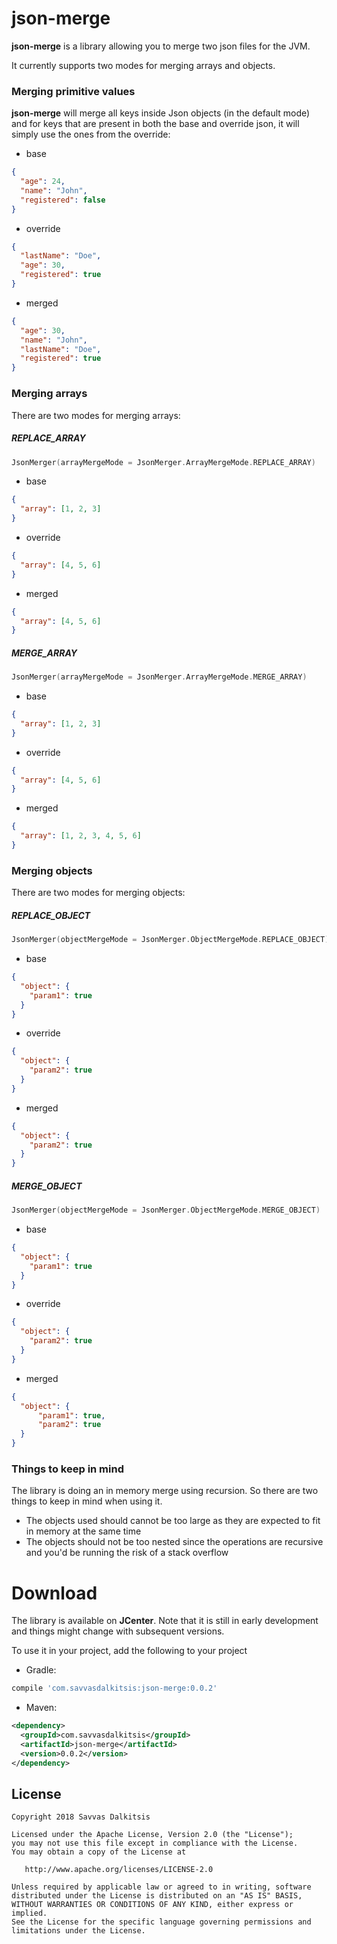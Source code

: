 json-merge
======

**json-merge** is a library allowing you to merge two json files for the JVM.

It currently supports two modes for merging arrays and objects.


### Merging primitive values

**json-merge** will merge all keys inside Json objects (in the default mode)
and for keys that are present in both the base and override json, it will 
simply use the ones from the override:

- base

```json
{
  "age": 24,
  "name": "John",
  "registered": false
}
```

- override

```json
{
  "lastName": "Doe",
  "age": 30,
  "registered": true
}
```

- merged

```json
{
  "age": 30,
  "name": "John",
  "lastName": "Doe",
  "registered": true
}
```

### Merging arrays

There are two modes for merging arrays:

##### REPLACE_ARRAY

```kotlin
JsonMerger(arrayMergeMode = JsonMerger.ArrayMergeMode.REPLACE_ARRAY)
```

- base

```json
{
  "array": [1, 2, 3]
}
```

- override

```json
{
  "array": [4, 5, 6]
}
```

- merged

```json
{
  "array": [4, 5, 6]
}
```

##### MERGE_ARRAY

```kotlin
JsonMerger(arrayMergeMode = JsonMerger.ArrayMergeMode.MERGE_ARRAY)
```

- base

```json
{
  "array": [1, 2, 3]
}
```
- override

```json
{
  "array": [4, 5, 6]
}
```

- merged

```json
{
  "array": [1, 2, 3, 4, 5, 6]
}
```

### Merging objects

There are two modes for merging objects:

##### REPLACE_OBJECT

```kotlin
JsonMerger(objectMergeMode = JsonMerger.ObjectMergeMode.REPLACE_OBJECT)
```

- base

```json
{
  "object": {
    "param1": true
  }
}
```

- override

```json
{
  "object": {
    "param2": true
  }
}
```

- merged

```json
{
  "object": {
    "param2": true
  }
}
```

##### MERGE_OBJECT

```kotlin
JsonMerger(objectMergeMode = JsonMerger.ObjectMergeMode.MERGE_OBJECT)
```

- base

```json
{
  "object": {
    "param1": true
  }
}
```

- override

```json
{
  "object": {
    "param2": true
  }
}
```

- merged

```json
{
  "object": {
      "param1": true,
      "param2": true
  }
}
```

### Things to keep in mind

The library is doing an in memory merge using recursion. So there are two things 
to keep in mind when using it. 

* The objects used should cannot be too large as they are expected to fit in memory 
at the same time
* The objects should not be too nested since the operations are recursive and you'd
be running the risk of a stack overflow


Download
======

The library is available on **JCenter**. Note that it is still in early development
and things might change with subsequent versions.

To use it in your project, add the following to your project

- Gradle:

```groovy
compile 'com.savvasdalkitsis:json-merge:0.0.2'
```

- Maven:

```xml
<dependency>
  <groupId>com.savvasdalkitsis</groupId>
  <artifactId>json-merge</artifactId>
  <version>0.0.2</version>
</dependency>
```

License
-------

    Copyright 2018 Savvas Dalkitsis

    Licensed under the Apache License, Version 2.0 (the "License");
    you may not use this file except in compliance with the License.
    You may obtain a copy of the License at

       http://www.apache.org/licenses/LICENSE-2.0

    Unless required by applicable law or agreed to in writing, software
    distributed under the License is distributed on an "AS IS" BASIS,
    WITHOUT WARRANTIES OR CONDITIONS OF ANY KIND, either express or implied.
    See the License for the specific language governing permissions and
    limitations under the License.